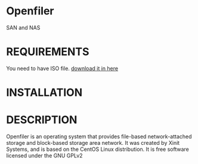 # Openfiler
SAN and NAS

# REQUIREMENTS
  You need to have ISO file. [download it in here](https://downloads.sourceforge.net/project/openfiler/openfiler-distribution-iso-2.99-x64/openfileresa-2.99.1-x86_64-disc1.iso)

# INSTALLATION

 


# DESCRIPTION

Openfiler is an operating system that provides file-based network-attached storage and block-based storage area network. It was created by Xinit Systems, and is based on the CentOS Linux distribution. It is free software licensed under the GNU GPLv2
